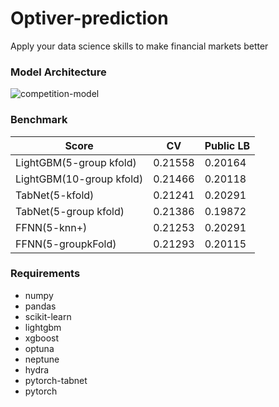 # Optiver-prediction
Apply your data science skills to make financial markets better


### Model Architecture
![competition-model](https://user-images.githubusercontent.com/46340424/136641319-ad68d304-d52d-46a1-a3fe-771b46d4ded9.png)


### Benchmark
|Score|CV|Public LB|
|-----|--|------|
|LightGBM(5-group kfold)|0.21558|0.20164|
|LightGBM(10-group kfold)|0.21466|0.20118|
|TabNet(5-kfold)|0.21241|0.20291|
|TabNet(5-group kfold)|0.21386|0.19872|
|FFNN(5-knn+)|0.21253|0.20291|
|FFNN(5-groupkFold)|0.21293|0.20115|

### Requirements
+ numpy
+ pandas
+ scikit-learn
+ lightgbm
+ xgboost
+ optuna
+ neptune
+ hydra
+ pytorch-tabnet
+ pytorch

